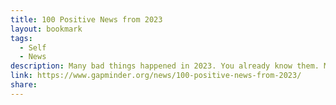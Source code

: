 ```yaml
---
title: 100 Positive News from 2023
layout: bookmark
tags:
  - Self
  - News
description: Many bad things happened in 2023. You already know them. Many tragic events were so terrible we will never forget them and we shouldn’t. You can easily find them all over the news.
link: https://www.gapminder.org/news/100-positive-news-from-2023/
share:
---
```


